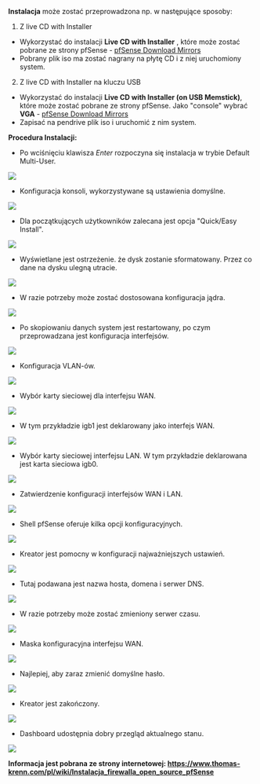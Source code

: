 **Instalacja** może zostać przeprowadzona np. w następujące sposoby:

1. Z live CD with Installer
  - Wykorzystać do instalacji  **Live CD with Installer** , które może zostać pobrane ze strony pfSense -  [pfSense Download Mirrors](https://www.pfsense.org/download/mirror.php?section=downloads#mirrors)
  - Pobrany plik iso ma zostać nagrany na płytę CD i z niej uruchomiony system.
2. Z live CD with Installer na kluczu USB
  - Wykorzystać do instalacji **Live CD with Installer (on USB Memstick)**, które może zostać pobrane ze strony pfSense. Jako &quot;console&quot; wybrać  **VGA**  -  [pfSense Download Mirrors](https://www.pfsense.org/download/mirror.php?section=downloads#mirrors)
  - Zapisać na pendrive plik iso i uruchomić z nim system. 

**Procedura Instalacji:**

- Po wciśnięciu klawisza _Enter_ rozpoczyna się instalacja w trybie Default Multi-User.

 ![](https://pp.userapi.com/c639429/v639429722/4b917/5Wu3v0hoehg.jpg)

- Konfiguracja konsoli, wykorzystywane są ustawienia domyślne.

 ![](https://pp.userapi.com/c639620/v639620722/59388/9ehCvnvB_Kk.jpg)

- Dla początkujących użytkowników zalecana jest opcja &quot;Quick/Easy Install&quot;.

 ![](https://pp.userapi.com/c639620/v639620722/59398/tW7UW9k83oI.jpg)

- Wyświetlane jest ostrzeżenie. że dysk zostanie sformatowany. Przez co dane na dysku ulegną utracie.

 ![](https://pp.userapi.com/c639620/v639620722/593a0/CS-bvuYxkcY.jpg)

- W razie potrzeby może zostać dostosowana konfiguracja jądra.

 ![](https://pp.userapi.com/c639620/v639620722/593a8/NFYd9_Sbzl8.jpg)

- Po skopiowaniu danych system jest restartowany, po czym przeprowadzana jest konfiguracja interfejsów.

 ![](https://pp.userapi.com/c639620/v639620529/4ee9b/raYIxCt7ODs.jpg)

- Konfiguracja VLAN-ów.

 ![](https://pp.userapi.com/c639620/v639620529/4eea3/fNRJv_bD9GQ.jpg)
 
- Wybór karty sieciowej dla interfejsu WAN.

 ![](https://pp.userapi.com/c639620/v639620529/4eeab/LhJ04UpTINY.jpg)

- W tym przykładzie igb1 jest deklarowany jako interfejs WAN.

 ![](https://pp.userapi.com/c639620/v639620529/4eeb3/g7UIQbdH8_c.jpg)
 
- Wybór karty sieciowej interfejsu LAN. W tym przykładzie deklarowana jest karta sieciowa igb0.

 ![](https://pp.userapi.com/c639620/v639620529/4eebb/x8JkWsjhCXE.jpg)

- Zatwierdzenie konfiguracji interfejsów WAN i LAN.

 ![](https://pp.userapi.com/c639620/v639620529/4eec3/yYYJyx5xwjs.jpg)
 
- Shell pfSense oferuje kilka opcji konfiguracyjnych.

 ![](https://pp.userapi.com/c639620/v639620529/4eecb/iZKaUztAWI4.jpg)
 
- Kreator jest pomocny w konfiguracji najważniejszych ustawień.

 ![](https://pp.userapi.com/c639620/v639620529/4eed3/pp3jYqLou8c.jpg)

- Tutaj podawana jest nazwa hosta, domena i serwer DNS.

 ![](https://pp.userapi.com/c639620/v639620529/4eedc/hqdJo569hf4.jpg)
 
- W razie potrzeby może zostać zmieniony serwer czasu.

 ![](https://pp.userapi.com/c639620/v639620529/4eee5/3ECJ2D2F3-A.jpg)
 
- Maska konfiguracyjna interfejsu WAN.

 ![](https://pp.userapi.com/c639620/v639620529/4eef6/w1Q8I3hbJtc.jpg)
 
- Najlepiej, aby zaraz zmienić domyślne hasło.

 ![](https://pp.userapi.com/c639620/v639620529/4eeff/72tEr-4meVw.jpg)

- Kreator jest zakończony.

 ![](https://pp.userapi.com/c639620/v639620529/4ef08/0v2jrFmoyQ4.jpg)

- Dashboard udostępnia dobry przegląd aktualnego stanu.

 ![](https://pp.userapi.com/c639620/v639620529/4ef11/YVLpUDc_2SU.jpg)
 
**Informacja jest pobrana ze strony internetowej: https://www.thomas-krenn.com/pl/wiki/Instalacja_firewalla_open_source_pfSense**

